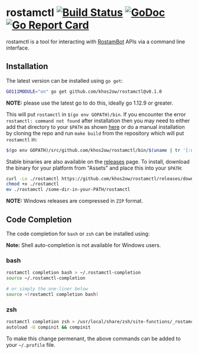 # rostamctl [![Build Status](https://github.com/khos2ow/rostamctl/workflows/build/badge.svg)](https://github.com/khos2ow/rostamctl/actions) [![GoDoc](https://godoc.org/github.com/khos2ow/rostamctl?status.svg)](https://godoc.org/github.com/khos2ow/rostamctl) [![Go Report Card](https://goreportcard.com/badge/github.com/khos2ow/rostamctl)](https://goreportcard.com/report/github.com/khos2ow/rostamctl)

rostamctl is a tool for interacting with [RostamBot](https://rostambot.com/) APIs via a command line interface.

## Installation

The latest version can be installed using `go get`:

``` bash
GO111MODULE="on" go get github.com/khos2ow/rostamctl@v0.1.0
```

**NOTE:** please use the latest go to do this, ideally go 1.12.9 or greater.

This will put `rostamctl` in `$(go env GOPATH)/bin`. If you encounter the error `rostamctl: command not found` after installation then you may need to either add that directory to your `$PATH` as shown [here](https://golang.org/doc/code.html#GOPATH) or do a manual installation by cloning the repo and run `make build` from the repository which will put `rostamctl` in:

```bash
$(go env GOPATH)/src/github.com/khos2ow/rostamctl/bin/$(uname | tr '[:upper:]' '[:lower:]')-amd64/rostamctl
```

Stable binaries are also available on the [releases](https://github.com/khos2ow/rostamctl/releases) page. To install, download the binary for your platform from "Assets" and place this into your `$PATH`:

```bash
curl -Lo ./rostamctl https://github.com/khos2ow/rostamctl/releases/download/v0.1.0/rostamctl-$(uname)-amd64
chmod +x ./rostamctl
mv ./rostamctl /some-dir-in-your-PATH/rostamctl
```

**NOTE:** Windows releases are compressed in `ZIP` format.

## Code Completion

The code completion for `bash` or `zsh` can be installed using:

**Note:** Shell auto-completion is not available for Windows users.

### bash

``` bash
rostamctl completion bash > ~/.rostamctl-completion
source ~/.rostamctl-completion

# or simply the one-liner below
source <(rostamctl completion bash)
```

### zsh

``` bash
rostamctl completion zsh > /usr/local/share/zsh/site-functions/_rostamctl
autoload -U compinit && compinit
```

To make this change permenant, the above commands can be added to your `~/.profile` file.
